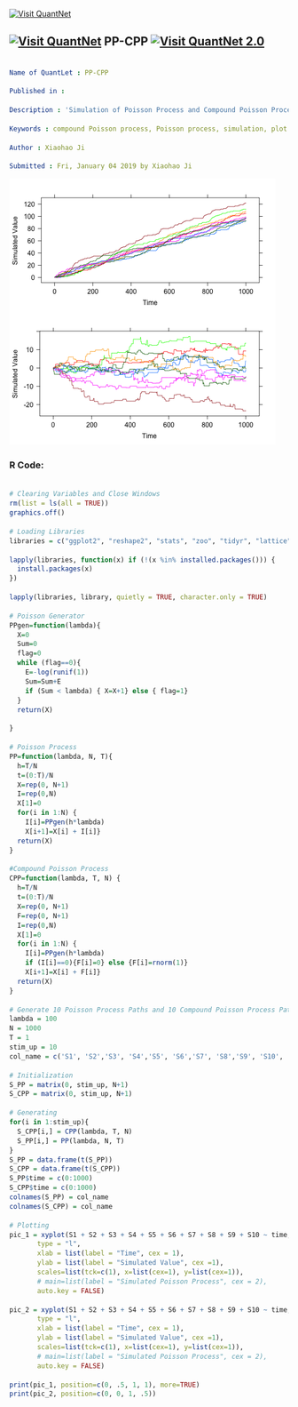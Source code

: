 
[<img src="https://github.com/QuantLet/Styleguide-and-FAQ/blob/master/pictures/banner.png" width="888" alt="Visit QuantNet">](http://quantlet.de/)

## [<img src="https://github.com/QuantLet/Styleguide-and-FAQ/blob/master/pictures/qloqo.png" alt="Visit QuantNet">](http://quantlet.de/) **PP-CPP** [<img src="https://github.com/QuantLet/Styleguide-and-FAQ/blob/master/pictures/QN2.png" width="60" alt="Visit QuantNet 2.0">](http://quantlet.de/)

```yaml

Name of QuantLet : PP-CPP

Published in : 

Description : 'Simulation of Poisson Process and Compound Poisson Process with Poisson Generating Function.'

Keywords : compound Poisson process, Poisson process, simulation, plot

Author : Xiaohao Ji

Submitted : Fri, January 04 2019 by Xiaohao Ji

```

![Picture1](PP-CPP.png)


### R Code:
```r

# Clearing Variables and Close Windows
rm(list = ls(all = TRUE))
graphics.off()

# Loading Libraries
libraries = c("ggplot2", "reshape2", "stats", "zoo", "tidyr", "lattice")

lapply(libraries, function(x) if (!(x %in% installed.packages())) {
  install.packages(x)
})

lapply(libraries, library, quietly = TRUE, character.only = TRUE)

# Poisson Generator
PPgen=function(lambda){
  X=0
  Sum=0
  flag=0
  while (flag==0){
    E=-log(runif(1))
    Sum=Sum+E
    if (Sum < lambda) { X=X+1} else { flag=1}
  }
  return(X)
  
}

# Poisson Process
PP=function(lambda, N, T){
  h=T/N
  t=(0:T)/N
  X=rep(0, N+1)
  I=rep(0,N)
  X[1]=0
  for(i in 1:N) {
    I[i]=PPgen(h*lambda)
    X[i+1]=X[i] + I[i]}
  return(X)
}

#Compound Poisson Process
CPP=function(lambda, T, N) {
  h=T/N
  t=(0:T)/N
  X=rep(0, N+1)
  F=rep(0, N+1)
  I=rep(0,N)
  X[1]=0
  for(i in 1:N) {
    I[i]=PPgen(h*lambda)
    if (I[i]==0){F[i]=0} else {F[i]=rnorm(1)}
    X[i+1]=X[i] + F[i]}
  return(X)
}

# Generate 10 Poisson Process Paths and 10 Compound Poisson Process Paths
lambda = 100
N = 1000
T = 1
stim_up = 10
col_name = c('S1', 'S2','S3', 'S4','S5', 'S6','S7', 'S8','S9', 'S10', 'time')

# Initialization
S_PP = matrix(0, stim_up, N+1)  
S_CPP = matrix(0, stim_up, N+1)

# Generating 
for(i in 1:stim_up){
  S_CPP[i,] = CPP(lambda, T, N)
  S_PP[i,] = PP(lambda, N, T)
}
S_PP = data.frame(t(S_PP))
S_CPP = data.frame(t(S_CPP))
S_PP$time = c(0:1000)
S_CPP$time = c(0:1000)
colnames(S_PP) = col_name
colnames(S_CPP) = col_name

# Plotting
pic_1 = xyplot(S1 + S2 + S3 + S4 + S5 + S6 + S7 + S8 + S9 + S10 ~ time, data = S_PP, 
       type = "l", 
       xlab = list(label = "Time", cex = 1), 
       ylab = list(label = "Simulated Value", cex =1), 
       scales=list(tck=c(1), x=list(cex=1), y=list(cex=1)),
       # main=list(label = "Simulated Poisson Process", cex = 2),
       auto.key = FALSE)

pic_2 = xyplot(S1 + S2 + S3 + S4 + S5 + S6 + S7 + S8 + S9 + S10 ~ time, data = S_CPP, 
       type = "l", 
       xlab = list(label = "Time", cex = 1), 
       ylab = list(label = "Simulated Value", cex =1), 
       scales=list(tck=c(1), x=list(cex=1), y=list(cex=1)),
       # main=list(label = "Simulated Poisson Process", cex = 2),
       auto.key = FALSE)

print(pic_1, position=c(0, .5, 1, 1), more=TRUE)
print(pic_2, position=c(0, 0, 1, .5))

```
